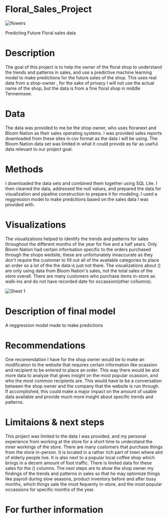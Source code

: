 # Floral_Sales_Project

![flowers](https://github.com/JoeBwonKenobi/Floral_Sales_Project/assets/117705408/21abb11b-0243-48ce-8ca3-7b09ff3a1261)

Predicting Future Floral sales data
# Description

The goal of this project is to help the owner of the floral shop to understand the trends and patterns in sales, and use a predictive machine learning model to make predictions for the future sales of the shop. This uses real data from a shop-owner , for the sake of privacy I will not use the actual name of the shop, but the data is from a fine floral shop in middle Tennennsee. 

# Data 

The data was provided to me be the shop owner, who uses floranext and Bloom Nation as their sales operating systems. I was provided sales reports downloaded from these sites in csv format as the data i will be using. The Bloom Nation data set was limited in what it could provide as far as useful data relevant to our project goal.

# Methods
I downloaded the data sets and combined them together using SQL Lite. I then cleaned the data, addressed the null values, and prepared the data for visualization and pipeline construction to prepare it for modeling. I used a reggression model to make predcitions based on the sales data I was provided with.

# Visualizations
The visualizations helped to identify the trends and patterns for sales throughout the different months of the year for five and a half years. Only Bloom Nation had certain information specific to the orders purchased through the shops wedsite, these are unfortunately innaccurate as they don't require the customer to fill out all of the available categories to place an order so a lot of the the data is just not there. The visualizations about () are only using data from Bloom Nation's sales, not the total sales of the store overall. There are many customers who purchase items in-store as walk-ins and do not have recorded date for occassion(other collumns).

![Sheet 1](https://github.com/JoeBwonKenobi/Floral_Sales_Project/assets/117705408/a204d0db-4c40-4703-b959-5c22a17b9c85)


# Description of final model

A reggression model made to make predictions

# Recommendations
One recomendation I have for the shop owner would be to make an modification to the website that requires certain information like ocassion and recipient to be entered to place an order. This way there would be alot more data to analyze that gives insight on the most popular ocassion, and who the most common recipients are. This would have to be a conversation between the shop owner and the company that the website is run through. If accomplished, this could make a major impact on the amount of usable data available and provide much more insight about specific trends and patterns.

# Limitaions & next steps
This project was limited to the data I was provided, and my personal experience from working at the store for a short time to understand the inner workings of the store. There are many customers that purchase things from the store in-person. It is located in a rather rich part of town where alot of elderly people live. It is also next to a popular local coffee shop which brings in a decent amount of foot traffic. There is limited data for these sales for the () columns. The next steps are to show the shop owner my findings of the trends and patterns in sales so that he may optomize things like payroll during slow seasons, product inventory before and after busy months, which things sale the most fequenty in-store, and the most popular occassions for specific months of the year.

# For further information
